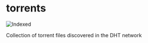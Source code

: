 torrents 
========
![Indexed](https://img.shields.io/badge/indexed-87590-blue)

Collection of torrent files discovered in the DHT network
